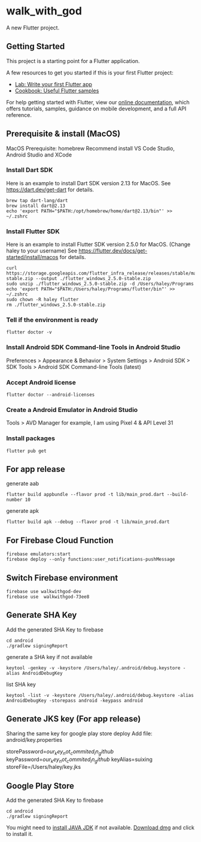 # walk_with_god

A new Flutter project.

## Getting Started

This project is a starting point for a Flutter application.

A few resources to get you started if this is your first Flutter project:

- [Lab: Write your first Flutter app](https://flutter.dev/docs/get-started/codelab)
- [Cookbook: Useful Flutter samples](https://flutter.dev/docs/cookbook)

For help getting started with Flutter, view our
[online documentation](https://flutter.dev/docs), which offers tutorials,
samples, guidance on mobile development, and a full API reference.

## Prerequisite & install (MacOS)

MacOS Prerequisite: homebrew
Recommend install VS Code Studio, Android Studio and XCode

### Install Dart SDK

Here is an example to install Dart SDK version 2.13 for MacOS.
See https://dart.dev/get-dart for details.

```
brew tap dart-lang/dart
brew install dart@2.13
echo 'export PATH="$PATH:/opt/homebrew/home/dart@2.13/bin"' >> ~/.zshrc
```

### Install Flutter SDK

Here is an example to install Flutter SDK version 2.5.0 for MacOS. (Change haley to your username)
See https://flutter.dev/docs/get-started/install/macos for details.

```
curl https://storage.googleapis.com/flutter_infra_release/releases/stable/macos/flutter_macos_2.5.0-stable.zip --output ./flutter_windows_2.5.0-stable.zip
sudo unzip ./flutter_windows_2.5.0-stable.zip -d /Users/haley/Programs
echo 'export PATH="$PATH:/Users/haley/Programs/flutter/bin"' >> ~/.zshrc
sudo chown -R haley flutter
rm ./flutter_windows_2.5.0-stable.zip
```

### Tell if the environment is ready
```
flutter doctor -v
```

### Install Android SDK Command-line Tools in Android Studio
Preferences > Appearance & Behavior > System Settings > Android SDK > SDK Tools > Android SDK Command-line Tools (latest)

### Accept Android license
```
flutter doctor --android-licenses
```

### Create a Android Emulator in Android Studio
Tools > AVD Manager
for example, I am using Pixel 4 & API Level 31

### Install packages
```
flutter pub get
```

## For app release
generate aab
```
flutter build appbundle --flavor prod -t lib/main_prod.dart --build-number 10
```
generate apk
```
flutter build apk --debug --flavor prod -t lib/main_prod.dart
```

## For Firebase Cloud Function
```
firebase emulators:start
firebase deploy --only functions:user_notifications-pushMessage
```

## Switch Firebase environment
```
firebase use walkwithgod-dev
firebase use  walkwithgod-73ee8
```

## Generate SHA Key
Add the generated SHA Key to firebase
```
cd android
./gradlew signingReport
```

generate a SHA key if not available
```
keytool -genkey -v -keystore /Users/haley/.android/debug.keystore -alias AndroidDebugKey
```

list SHA key
```
keytool -list -v -keystore /Users/haley/.android/debug.keystore -alias AndroidDebugKey -storepass android -keypass android 
```

## Generate JKS key (For app release)
Sharing the same key for google play store deploy
Add file: android/key.properties

storePassword=$our_key_not_commited_in_github$
keyPassword=$our_key_not_commited_in_github$
keyAlias=suixing
storeFile=/Users/haley/key.jks

## Google Play Store
Add the generated SHA Key to firebase
```
cd android
./gradlew signingReport
```

You might need to [install JAVA JDK](https://www.oracle.com/java/technologies/downloads/#jdk17-mac) if not available. 
[Download dmg](https://download.oracle.com/java/17/latest/jdk-17_macos-aarch64_bin.dmg) and click to install it.